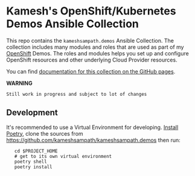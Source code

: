 # Kamesh's OpenShift/Kubernetes Demos Ansible Collection

This repo contains the `kameshsampath.demos` Ansible Collection. The collection includes many modules and roles that are used as part of my [OpenShift](https://try.openshift.com) Demos. The roles and modules helps you set up and configure OpenShift resources and other underlying Cloud Provider resources.

You can find [documentation for this collection on the GitHub pages](https://kameshsampath.github.io/kameshsampath.demos/).

__WARNING__

    Still work in progress and subject to lot of changes


## Development

It's recommended to use a Virtual Environment for developing. [Install Poetry](https://python-poetry.org/docs/#installation), clone the sources from https://github.com/kameshsampath/kameshsampath.demos then run:

```shell
   cd $PROJECT_HOME
   # get to its own virtual environment
   poetry shell
   poetry install
```
